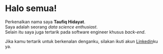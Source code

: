 # Halo semua! 

Perkenalkan nama saya **Taufiq Hidayat**.<br>
Saya adalah seorang <i>data science enthusiast</i>. <br>
Selain itu saya juga tertarik pada software engineer khusus <i>back-end</i>. <br>

Jika kamu tertarik untuk berkenalan denganku, silakan ikuti akun [Linkedin](https://www.linkedin.com/in/taufiq-hidayat-th/)ku ya.
